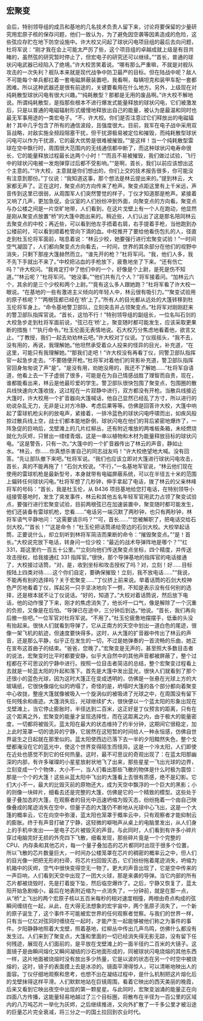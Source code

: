 ## 宏聚变

会后，特别领导组的成员和基地的几名技术负责人留下来，讨论将要保留的少量研究用宏原子核的保存问题，他们一致认为，为了避免因空袭等因素造成的危险，这些弦应存贮在地下防空设施中。许大校又问起了球状闪电项目组的最后去向问题，杜将军说：“刚才我在会上可能太严厉了些，这个项目组的卓越成就上级是有目共睹的，虽然弦的研究暂时停止了，但宏电子的研究还可以继续。”“首长，普通的球状闪电武器已经陷入了绝境。”许大校苦笑着说。“哪有那么严重嘛，不就是对舰队攻击的一次失利？舰队本来就是现代战争中防卫最严的目标。但在陆战中呢？敌人不可能每个单兵都扛着一套电磁屏蔽装置吧，我看啊，每辆坦克和装甲车配一套都困难。所以这种武器还是很有前途的，关键要看用在什么地方。另外，上级现在对纯耗散型球状闪电有很大兴趣。”“纯耗散型？那都是无用的废品啊。”许大校不解地说。所谓纯耗散型，是指那些根本不进行爆发式能量释放的球状闪电，它们被激发后，只是以普通的电磁辐射形式缓慢地释放出自己的能量，被认为是最温和同时也最无军事用途的一类宏电子。“不，许大校。你们是否注意过它们释放出的电磁辐射？其中几乎包含了所有的通信波段，且强度很大。目前，我军在电子战中采用双盲战略，对敌实施全频段阻塞干扰，但干扰源极易被定位和摧毁，而纯耗散型球状闪电可以作为干扰源，它的最大优势是很难被摧毁。”“是这样！当一个纯耗散型雷球在空中飘行时，周围很大范围内的无线通信都中断了，而这种球状闪电寿命很长，它的能量释放过程最长达两个小时！”“而且不易被摧毁，我们做过试验，飞行中的球状闪电被一发炮弹穿过后都不受影响。”“是啊，首长，我们以前应该想出这个主意的。”“许大校，主意就是你们想出的，你们上交的技术报告很多，你可能没有注意到那份。”丁仪说：“我知道这事，那个想法是林云提出来的。”提到林云，大家都无声了。正在这时，聚变点的方向传来了枪声。聚变点距这里有上千米远，声音传到这里已很弱，从周围军人们突然警觉的样子，丁仪才知道那是枪声。紧接着又响了几声，更加急促。会议室的人们纷纷冲到外面，向聚变点的方向看。聚变点与办公楼之间是一片空旷地带，人们看到，在这片戈壁上有一个人在跑动，他显然是刚从聚变点放置“桥”的大篷中跑出来的。稍近些，人们认出了这是那名陪同林云去聚变点的中校；再近些，可以看到他左手捂着右肩，右手提着手枪，当他跑到办公楼前时，可以看到顺着枪管向下滴的血。中校推开了要给他看伤包扎的人，径直走到杜玉伦将军面前，喘息着说：“林云少校，她要强行进行宏聚变试验！”一时间空气凝固了，人们都向聚变点方向看去，一时间，世界的其余部分在他们的视野中消失，只剩下那座大篷赫然而立。“谁先开的枪？”杜将军问。“我，他们人多，我不先下手就出不来了。”中校把沾血的手枪放下，疲惫地坐了下来。“还有伤亡吗？”许大校问。“我肯定打中了他们中的一个，好像是个上尉，是死是伤不知道。”“林云呢？”杜将军问。“她没事。”“他们共有几个人？”将军接着问。“加林云六个，其余的是三个少校和两个上尉。”“竟有这么多人跟她跑？”杜将军看了许大校一眼说。“在基地的一些有激进主义倾向的年轻人中，林云很有吸引力。”“聚变试验用的原子核呢？”“两根弦都已经在‘桥’上了。”所有人的目光都从远处的大篷转移到杜玉伦将军身上。“命令基地警卫部队，立刻突击并占领聚变点。”杜将军对刚刚赶来的警卫部队指挥官说。“首长，这怕不行！”特别领导组的副组长，一位名叫石剑的大校急步走到杜将军面前说，“弦已在‘桥’上，聚变随时都可能发生，应该采取更果断的措施！”“执行命令。”杜玉伦面无表情地说。石大校万分焦虑地看着他，欲言又止。“丁教授，我们一起去劝劝林云吧。”许大校对丁仪说。丁仪摇摇头，“我不去，没有用的，再说，我理解她。”他坦然承受着众人投来的怪异的目光，补充道，“在这里，可能只有我理解她。”“那我们走吧！”许大校没有再看丁仪，同警卫部队指挥官一起急步走去。“不要随便开枪。”杜将军对着他们的背影补充道，警卫部队指挥官回身匆匆说了声“是”。“是没有用，劝她没用的，我还不了解她……”杜将军自语道，他看上去一下子虚弱了很多，可能是在为自己情感战胜了理智而自责，现在，谁都能看出来，林云是他最珍爱的学生。警卫部队很快包围了聚变点，包围圈的散兵线快速向大篷收拢，这过程在一片寂静中进行，双方都没有开枪。当散兵线接近大篷时，许大校用一个扩音器向大篷喊话，他自己显然已经乱了方寸，所以进行的劝说杂乱无力，无非是让对方冷静、考虑后果等等。仿佛是回答许大校，大篷中响起了雷球机枪尖利的放电声，紧接着，一排冷蓝色的球状闪电呼啸而出，如疾风般掠过散兵线上空，战士们都本能地卧倒，球状闪电在他们的背后紧密地爆炸了，一阵急促的巨响后，戈壁滩上的几片红柳丛，还有附近堆放的两堆板条箱，未经燃烧就化为灰烬，只冒出一缕缕青烟，这是一串以植物和木材为能量释放目标的球状闪电。“这是警告，只有一次。”大篷中的一个扩音器传出了林云的声音，静如止水。“林云，你……你真想杀害自己的同志战友吗！”许大校绝望地大喊。没有回答。“先让部队撤下来吧。”杜将军说。“我们也应该立即对大篷进行球状闪电攻击，首长，真的不能再拖了！”石剑大校说。“不行，”一名基地军官说，“林云他们现在使用的雷球机枪是最新型号，本身就带有电磁屏蔽系统，可以在半径五十米的范围上偏转任何球状闪电。”杜将军想了几秒钟，伸手拿起了电话，拨了林云的父亲林峰将军的号码：“首长，我是杜玉伦，从 B436 项目基地给您打电话，在特别领导小组接管基地时，发生了突发事件，林云和其他五名年轻军官用武力占领了聚变试验点，要强行进行宏聚变试验，目前两根弦已在加速装置中，聚变随时都可能发生，他们还装备有雷球机枪，您看……”电话另一端沉默了两秒钟，也只有两秒钟，林将军语气平静地问：“这需要请示吗？”“可，首长……”“您被解职了，把电话交给石剑大校。”“首长！”“这是命令！”杜玉伦把话筒递给旁边的石剑大校。大校举起话筒，正要说什么，却立刻听到林将军简洁而果断的命令：“摧毁聚变点。”“是！首长。”大校说完放下电话，转身问一位少校：“最近的战术导弹阵地是哪个？”“红 331，距这里约一百五十公里。”“立刻向他们传送聚变点坐标，四个精度，并传送攻击授权，给我接通红 331 指挥官。”很快，那个导弹基地的指挥官的电话接通了，大校接过话筒，“对，是，收到坐标和攻击授权了吗？对，立刻！好……目标按陆上四类对待……这个你们自定，要确保摧毁！立刻，我不放电话……”“我说，不能再有别的选择吗？关于宏聚变……”丁仪挤上前来说。举着话筒的石剑大校神色严厉地看着丁仪，挥起另一只手坚决地向下一劈，不知是表示没有任何别的选择，还是根本就不让丁仪说话。“好的，知道了。”大校对着话筒说，然后放下电话，他的动作慢了下来，刚才的焦虑消失了，他长吁一口气，像是解除了一个沉重的负担，又像是在后怕。“导弹已在途中，三分钟后到达。”他说。“首长，我们再向后撤一些吧。”一位军官对杜将军说。“不用了。”杜玉伦疲惫地摆摆手，低垂的头没有抬起来。很快人们就看到导弹了，它从正南方的天空中划出一道白色的尾迹，很像一架飞机的航迹，但速度要快得多。这时，从大篷的扩音器中传出了林云的声音，还是那么平静，似乎正在发生的一切，不过是她弹奏的一首流畅的乐曲，她正在宣布这首曲子的结束。“爸爸，您晚了。”宏聚变是无声的，甚至照大多数目击者的说法，宏聚变时比平时都要安静，似乎大自然中的其他声音都被屏蔽了，整个过程都在不可思议的宁静中进行。按照一位目击者简洁的总结，整个宏聚变过程看上去就是一轮蓝太阳的升起和落下。首先是大篷中发出蓝光，很快人们就看到了那个还很小的蓝色光球，因为这时大篷正在变成透明的，仿佛是一张悬在光球上方的大玻璃纸，它很快像熔化似的坍塌了，奇怪的是，坍塌时大篷的各个部分都向着聚变中心收拢，整座大篷就像被吸入一个旋涡似的被吸进了光球之中，在周围没有留下任何残余和痕迹。大篷消失后，光球继续扩大，很快便以一个蓝太阳的形象出现在戈壁滩上，当它停止膨胀时，半径达到二百米，这正好是丁仪预言的距离，只有在这个距离之外，宏聚变的能量才呈现选择性，而在这距离之内，由于极大的能量密度，一切都将被毁灭。蓝太阳在最大的状态维持了约半分钟，这期间它很稳定，加上此时笼罩一切的诡异的宁静，它居然在这短暂的时间给人一种永恒感，仿佛自世界诞生之日起就在那里似的。蓝太阳使西边已落下去一半的夕阳黯然失色，整个戈壁都淹没在它的蓝光中，使这个世界变得陌生而怪异。这是一个冷太阳，人们即使在近处也感觉不到它的任何热量。这时，最不可思议的奇观出现了：在蓝太阳那幽深的内部，有许多璀璨的小星星放射状地飞了出来，那些星星一飞出光球的边界，立刻变成一个个物体，大小不一，当人们看出那些飞散的物体是什么时极为震惊：那是一个个的大篷！这些从蓝太阳中飞出的大篷看上去很有质感，绝不是幻影。它们大小不一，最大的比毁灭前的原物还大，成为天空中飘浮的一个巨大的黑影；小的则像一块碎片，细看去还是完整的大篷，仿佛是它的一个精致的模型。这些处于量子叠加态的大篷，在观察者的目光中迅速坍缩为毁灭态，纷纷拖着一个由自己映像叠成的尾迹消失在空中，但量子态的大篷仍不断地从光球中心飞出，这是一个大篷的概率云，它在向空中弥漫，蓝太阳也笼罩于概率云中，只有观察者才能抑制云的膨胀。终于有声音打破了宁静，这轻微的噼啪声从桌上的电脑里发出，从人们身上的手机中发出——是电子芯片被毁灭的声音。与此同时，人们看到有许多小碎片穿过电脑完好无损的外壳四下飞散，细看发现，那些碎片竟是一个个完整的 CPU、内存条和其他芯片，每一个量子叠加态的芯片都同时出现于很多个位置，所以飞散的芯片数量巨大，一时间办公楼笼罩在芯片的稠密的概率云之中，但人们的目光像一把把无形的扫帚，将芯片扫回毁灭态，它们纷纷拖着尾迹消失，坍缩为机箱中的灰烬，空气中很快变得空无一物了。更大的声音出现了，它是空中传来的一声巨响，人们看到天空中出现了一团大火球，那是来袭的导弹。当它内部的所有芯片都被烧毁时，先是打着旋下坠，然后临空爆炸了。之后，宁静又恢复了，蓝太阳开始急剧缩小，最后在地表附近缩为一点消失了，一分钟前，就是在那一点，从“桥”上飞出的两个宏原子核以五百米每秒的相对速度相撞，两根由奇点构成的弦瞬间缠绕在一起，从此，在大得无法想象的宏宇宙中，两个氢原子消失了，一个新的原子诞生了，这个事件不可能被宏世界的任何观察者觉察。与我们的世界一样，只有当一亿亿对弦同时缠绕在一起时，才能产生一起能够被他们称之为事件的事件。夕阳静静地照着大戈壁，照着基地，红柳丛中传出几声鸟鸣，仿佛什么都没有发生过。人们来到了聚变点，大篷和里面的一切已经消失得无影无踪，没有留下任何残迹，展现在人们面前的，是平放在戈壁滩上的一面半径约二百米的大镜子。这面镜子是由瞬间熔化又瞬间凝结的沙石地面形成的，同被球状闪电烧熔的其他东西一样，这片地面被烧熔时没有放出多少热量，它是以波的状态在另一个时空中被烧熔的，这时，镜子的表面摸上去是冰凉的。镜面平滑得惊人，可以清晰地映出人的面容。丁仪仔细地观察和思考，也想不出在凝结过程中，是什么机制把这片熔化后的戈壁抹得这样平滑。人们默默地站在巨镜周围，看着它映出的西天美丽的晚霞，后来又看到它映出夜空中出现的第一颗星星。与此同时，宏聚变汹涌的能量正在向四面八方传播，这能量轻易地越过了三个目标圈，将散布在半径为一百公里的区域内的八万吨芯片一举化为灰烬，之后继续推进，又向外扩散了一千多公里才被沿途的巨量芯片完全衰减，将三分之一的国土拉回到农业时代。